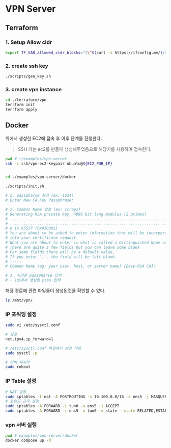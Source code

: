 # VPN Server

## Terraform

### 1. Setup Allow cidr
```bash
export TF_VAR_allowed_cidr_blocks="[\"$(curl -s https://ifconfig.me/)/32\"]"
```

### 2. create ssh key
```bash
./scripts/gen_key.sh
```


### 3. create vpn instance
```bash
cd ./terraform/vpn
terrform init
terrform apply
```


## Docker

위에서 생성한 EC2에 접속 후 이후 단계를 진행한다.
> SSH 키는 ec2를 만들때 생성해두었음으로 해당키를 사용하여 접속한다.

```bash
pwd # ~/examples/vpn-server
ssh -i ssh/vpn-ec2-keypair ubuntu@${EC2_PUB_IP}


cd ./examples/vpn-server/docker
```


```bash
./scripts/init.sh

# 1. passpharse 설정 (ex: 1234)
# Enter New CA Key Passphrase:

# 2. Common Name 설정 (ex: ccrayz)
# Generating RSA private key, 4096 bit long modulus (2 primes)
# ......................................................................++++
# .........................................................................................++++
# e is 65537 (0x010001)
# You are about to be asked to enter information that will be incorporated
# into your certificate request.
# What you are about to enter is what is called a Distinguished Name or a DN.
# There are quite a few fields but you can leave some blank
# For some fields there will be a default value,
# If you enter '.', the field will be left blank.
# -----
# Common Name (eg: your user, host, or server name) [Easy-RSA CA]:

# 3. 지정한 passpharse 입력
# - 1번에서 생성한 pass 입력
```

해당 경로에 관련 파일들이 생성된것을 확인할 수 있다.
```bash
ls /mnt/vpn/
```

### IP 포워딩 설정
```bash
sudo vi /etc/sysctl.conf

# 설정
net.ipv4.ip_forward=1

# /etc/sysctl.conf 파일에서 설정 적용
sudo sysctl -p

# 서버 재시작
sudo reboot
```


### IP Table 설정
```bash
# NAT 설정
sudo iptables -t nat -A POSTROUTING -s 10.100.0.0/16 -o ens5 -j MASQUERADE
# 포워딩 규칙 설정
sudo iptables -A FORWARD -i tun0 -o ens5 -j ACCEPT
sudo iptables -A FORWARD -i ens5 -o tun0 -m state --state RELATED,ESTABLISHED -j ACCEPT
```

### vpn 서버 실행
```bash
pwd # examples/vpn-server/docker
docker compose up -d
```
